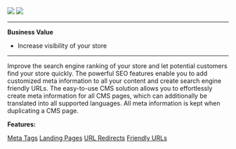 <div class='feature-text'>
    <div class='feature-images'>
    <img class="light-mode" src="https://spryker.s3.eu-central-1.amazonaws.com/docs/Document+360/Capabilities+icons/light/seo.svg"/>
    <img class="dark-mode" src="https://spryker.s3.eu-central-1.amazonaws.com/docs/Document+360/Capabilities+icons/dark/seo.svg"/>
    </div>
    <div class="feature-text-wrap">

***
**Business Value**
* Increase visibility of your store
***

Improve the search engine ranking of your store and let potential customers find your store quickly. The powerful SEO features enable you to add customized meta information to all your content and create search engine friendly URLs. The easy-to-use CMS solution allows you to effortlessly create meta information for all CMS pages, which can additionally be translated into all supported languages. All meta information is kept when duplicating a CMS page.
         </div>
</div>

**Features:**
<div>
<a class="feature-link" href="https://documentation.spryker.com/v4/docs/meta-tags">Meta Tags</a> 
<a class="feature-link" href="https://documentation.spryker.com/v4/docs/landing-pages">Landing Pages</a>
<a class="feature-link" href="https://documentation.spryker.com/v4/docs/url-redirects">URL Redirects</a>
<a class="feature-link" href="https://documentation.spryker.com/v4/docs/friendly-urls">Friendly URLs</a>   
 </div>